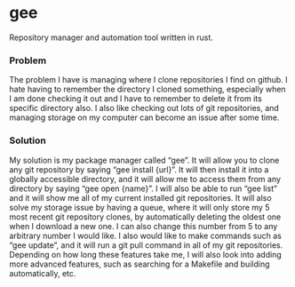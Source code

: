 # gee
Repository manager and automation tool written in rust.

### Problem
The problem I have is managing where I clone repositories I find on github. I hate having to remember the directory I cloned something, especially when I am done checking it out and I have to remember to delete it from its specific directory also. I also like checking out lots of git repositories, and managing storage on my computer can become an issue after some time.

### Solution
My solution is my package manager called “gee”. It will allow you to clone any git repository by saying “gee install {url}”. It will then install it into a globally accessible directory, and it will allow me to access them from any directory by saying “gee open {name}”. I will also be able to run “gee list” and it will show me all of my current installed git repositories. It will also solve my storage issue by having a queue, where it will only store my 5 most recent git repository clones, by automatically deleting the oldest one when I download a new one. I can also change this number from 5 to any arbitrary number I would like. I also would like to make commands such as “gee update”, and it will run a git pull command in all of my git repositories. Depending on how long these features take me, I will also look into adding more advanced features, such as searching for a Makefile and building automatically, etc.
